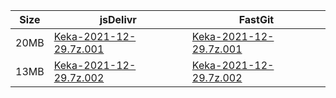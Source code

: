 |    Size   |     jsDelivr  | FastGit |
|  ---  |  ---  |  ---  |
| 20MB | [Keka-2021-12-29.7z.001](https://cdn.jsdelivr.net/gh/appleians/Keka@main/Keka-2021-12-29.7z.001) | [Keka-2021-12-29.7z.001](https://raw.fastgit.org/appleians/Keka/main/Keka-2021-12-29.7z.001) |
| 13MB | [Keka-2021-12-29.7z.002](https://cdn.jsdelivr.net/gh/appleians/Keka@main/Keka-2021-12-29.7z.002) | [Keka-2021-12-29.7z.002](https://raw.fastgit.org/appleians/Keka/main/Keka-2021-12-29.7z.002) |
